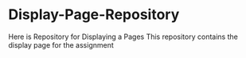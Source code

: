 # Display-Page-Repository
Here is Repository for Displaying a Pages 
This repository contains the display page for the assignment
